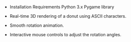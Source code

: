 - Installation Requirements
  Python 3.x
  Pygame library

- Real-time 3D rendering of a donut using ASCII characters.
- Smooth rotation animation.
- Interactive mouse controls to adjust the rotation angles.
